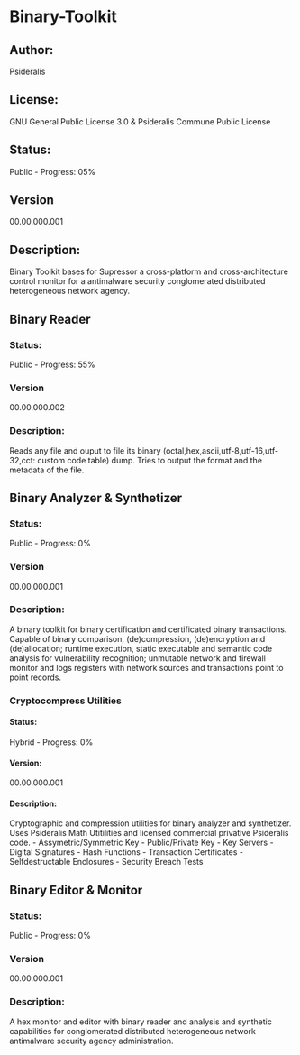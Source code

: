 # Binary-Toolkit
## Author: 
Psideralis
## License: 
GNU General Public License 3.0 & Psideralis Commune Public License
## Status:
Public - Progress: 05%
## Version
00.00.000.001
## Description:
Binary Toolkit bases for Supressor a cross-platform and cross-architecture control monitor for a antimalware security conglomerated distributed heterogeneous network agency.

## Binary Reader
### Status:
Public - Progress: 55%
### Version
00.00.000.002
### Description:
Reads any file and ouput to file its binary (octal,hex,ascii,utf-8,utf-16,utf-32,cct: custom code table) dump. Tries to output the format and the metadata of the file.

## Binary Analyzer & Synthetizer
### Status:
Public - Progress: 0%
### Version
00.00.000.001
### Description:
A binary toolkit for binary certification and certificated binary transactions. Capable of binary comparison, (de)compression, (de)encryption and (de)allocation; runtime execution, static executable and semantic code analysis for vulnerability recognition; unmutable network and firewall monitor and logs registers with network sources and transactions point to point records.

### Cryptocompress Utilities
#### Status:
Hybrid - Progress: 0%
#### Version:
00.00.000.001
#### Description:
Cryptographic and compression utilities for binary analyzer and synthetizer. Uses Psideralis Math Utitilities and licensed commercial privative Psideralis code.
    - Assymetric/Symmetric Key
    - Public/Private Key
    - Key Servers
    - Digital Signatures
    - Hash Functions
    - Transaction Certificates
    - Selfdestructable Enclosures
    - Security Breach Tests

## Binary Editor & Monitor
### Status:
Public - Progress: 0%
### Version
00.00.000.001
### Description:
A hex monitor and editor with binary reader and analysis and synthetic capabilities for conglomerated distributed heterogeneous network antimalware security agency administration.
